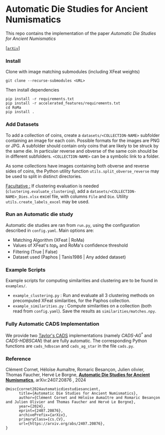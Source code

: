 # Automatic Die Studies for Ancient Numismatics

This repo contains the implementation of the paper *Automatic Die Studies for Ancient Numismatics*

[[`arXiv`](https://arxiv.org/abs/2407.20876)]

### Install

Clone with image matching submodules (including XFeat weights)
```
git clone --recurse-submodules <URL>
```

Then install dependencies
```
pip install -r requirements.txt
pip install -r accelerated_features/requirements.txt
cd RoMa
pip install .
```

### Add Datasets

To add a collection of coins, create a `datasets/<COLLECTION-NAME>` subfolder containing an image for each coin. Possible formats for the images are PNG or JPG. A subfolder should contain only coins that are likely to be struck by the same die. In particular reverse and obverse of the same coin should be in different subfolders. `<COLLECTION-NAME>` can be a symbolic link to a folder.

As some collections have images containing both obverse and reverse sides of coins, the Python utility function `utils.split_obverse_reverse` may be used to split in distinct directories.

<u>Facultative :</u> If clustering evaluation is needed (`clustering.evaluate_clustering`), add a `datasets/<COLLECTION-NAME>_Dies.xlsx` excel file, with columns `File` and `Die`. Utility `utils.create_labels_excel` may be used.

### Run an Automatic die study

Automatic die studies are ran from `run.py`, using the configuration described in `config.yaml`. Main options are:
- Matching Algorithm (XFeat | RoMa)
- Values of XFeat's $top_k$ and RoMa's confidence threshold
- Filtering (True | False)
- Dataset used (Paphos | Tanis1986 | Any added dataset)


### Example Scripts

Example scripts for computing similarities and clustering are to be found in `examples/`.
- `example_clustering.py` : Run and evaluate all 3 clustering methods on precomputed XFeat similarities, for the Paphos collection. 
- `example_similarities.py` : Compute similarities on a collection (both read from `config.yaml`). Save the results as `similarities/matches.npy`.


### Fully Automatic CADS Implementation

We provide two [Taylor's CADS](https://digitalcommons.trinity.edu/compsci_honors/54/) implementations (namely $\textit{CADS-AG}^*$ and $\textit{CADS-HDBSCAN}$) that are fully automatic. The corresponding Python functions are `cads_hdbscan` and `cads_ag_star` in the file `cads.py`.

### Reference
Clément Cornet, Héloïse Aumaître, Romaric Besançon, Julien olivier, Thomas Faucher, Hervé Le Borgne, [**Automatic Die Studies for Ancient Numismatics**](https://arxiv.org/abs/2407.20876), arXiv:2407.20876 , 2024 


```
@misc{cornet2024automaticdiestudiesancient,
      title={Automatic Die Studies for Ancient Numismatics}, 
      author={Clément Cornet and Héloïse Aumaître and Romaric Besançon and Julien Olivier and Thomas Faucher and Hervé Le Borgne},
      year={2024},
      eprint={2407.20876},
      archivePrefix={arXiv},
      primaryClass={cs.CV},
      url={https://arxiv.org/abs/2407.20876}, 
}
```
